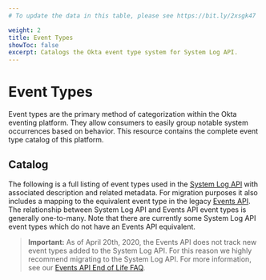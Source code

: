 ```yaml
---
# To update the data in this table, please see https://bit.ly/2xsgk47

weight: 2
title: Event Types
showToc: false
excerpt: Catalogs the Okta event type system for System Log API.
---
```


# Event Types

Event types are the primary method of categorization within the Okta eventing platform. They allow consumers to easily group notable system occurrences based on behavior. This resource contains the complete event type catalog of this platform.

## Catalog

The following is a full listing of event types used in the [System Log API](/docs/reference/api/system-log/) with associated description and related metadata. For migration purposes it also includes a mapping to the equivalent event type in the legacy [Events API](/docs/reference/api/events/).
The relationship between System Log API and Events API event types is generally one-to-many. Note that there are currently some System Log API event types which do not have an Events API equivalent.

> **Important:** As of April 20th, 2020, the Events API does not track new event types added to the System Log API. For this reason we highly recommend migrating to the System Log API. For more information, see our [Events API End of Life FAQ](https://support.okta.com/help/s/article/FAQ-Events-API-End-of-Life).
<br>

<EventTypes />
